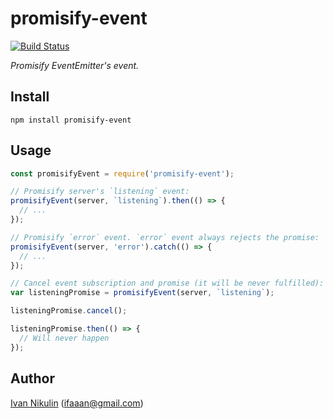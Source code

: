 # promisify-event
[![Build Status](https://api.travis-ci.org/inikulin/promisify-event.svg)](https://travis-ci.org/inikulin/promisify-event)

*Promisify EventEmitter's event.*

## Install
```
npm install promisify-event
```

## Usage
```js
const promisifyEvent = require('promisify-event');

// Promisify server's `listening` event:
promisifyEvent(server, `listening`).then(() => {
  // ...
});

// Promisify `error` event. `error` event always rejects the promise:
promisifyEvent(server, 'error').catch(() => {
  // ...
});

// Cancel event subscription and promise (it will be never fulfilled):
var listeningPromise = promisifyEvent(server, `listening`);

listeningPromise.cancel();

listeningPromise.then(() => {
  // Will never happen
});

```

## Author
[Ivan Nikulin](https://github.com/inikulin) (ifaaan@gmail.com)
